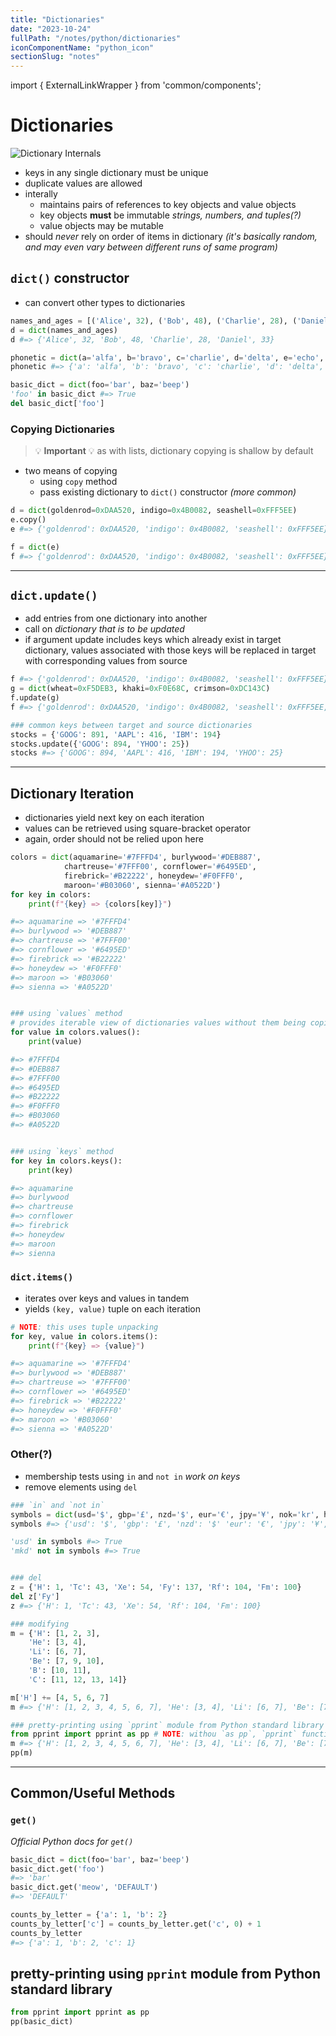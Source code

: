 ```yaml
---
title: "Dictionaries"
date: "2023-10-24"
fullPath: "/notes/python/dictionaries"
iconComponentName: "python_icon"
sectionSlug: "notes"
---
```


import { ExternalLinkWrapper } from 'common/components';

# Dictionaries

![Dictionary Internals](/CorePython3_6-GettingStarted/images/built-in-collections/dictionary-internals.png)

- keys in any single dictionary must be unique
- duplicate values are allowed
- interally
    - maintains pairs of references to key objects and value objects
    - key objects **must** be immutable _strings, numbers, and tuples(?)_
    - value objects may be mutable
- should _never_ rely on order of items in dictionary _(it's basically random, and may even vary between different runs of same program)_

## `dict()` constructor
- can convert other types to dictionaries
```py
names_and_ages = [('Alice', 32), ('Bob', 48), ('Charlie', 28), ('Daniel', 33)]
d = dict(names_and_ages)
d #=> {'Alice', 32, 'Bob', 48, 'Charlie', 28, 'Daniel', 33}

phonetic = dict(a='alfa', b='bravo', c='charlie', d='delta', e='echo', f='foxtrot')
phonetic #=> {'a': 'alfa', 'b': 'bravo', 'c': 'charlie', 'd': 'delta', 'e': 'echo', 'f': 'foxtrot'}

basic_dict = dict(foo='bar', baz='beep')
'foo' in basic_dict #=> True
del basic_dict['foo']
```

### Copying Dictionaries

> 💡 **Important** 💡
> as with lists, dictionary copying is shallow by default

- two means of copying
    - using `copy` method
    - pass existing dictionary to `dict()` constructor _(more common)_
```py
d = dict(goldenrod=0xDAA520, indigo=0x4B0082, seashell=0xFFF5EE)
e.copy()
e #=> {'goldenrod': 0xDAA520, 'indigo': 0x4B0082, 'seashell': 0xFFF5EE}

f = dict(e)
f #=> {'goldenrod': 0xDAA520, 'indigo': 0x4B0082, 'seashell': 0xFFF5EE}
```

---

## `dict.update()`
- add entries from one dictionary into another
- call on _dictionary that is to be updated_
- if argument update includes keys which already exist in target dictionary, values associated with those keys will be replaced in target with corresponding values from source
```py
f #=> {'goldenrod': 0xDAA520, 'indigo': 0x4B0082, 'seashell': 0xFFF5EE}
g = dict(wheat=0xF5DEB3, khaki=0xF0E68C, crimson=0xDC143C)
f.update(g)
f #=> {'goldenrod': 0xDAA520, 'indigo': 0x4B0082, 'seashell': 0xFFF5EE, 'wheat': 0xF5DEB3, 'khaki': 0xF0E68C, 'crimson': 0xDC143C}

### common keys between target and source dictionaries
stocks = {'GOOG': 891, 'AAPL': 416, 'IBM': 194}
stocks.update({'GOOG': 894, 'YHOO': 25})
stocks #=> {'GOOG': 894, 'AAPL': 416, 'IBM': 194, 'YHOO': 25}
```

---

## Dictionary Iteration
- dictionaries yield next key on each iteration
- values can be retrieved using square-bracket operator
- again, order should not be relied upon here
```py
colors = dict(aquamarine='#7FFFD4', burlywood='#DEB887',
            chartreuse='#7FFF00', cornflower='#6495ED',
            firebrick='#B22222', honeydew='#F0FFF0',
            maroon='#B03060', sienna='#A0522D')
for key in colors:
    print(f"{key} => {colors[key]}")

#=> aquamarine => '#7FFFD4'
#=> burlywood => '#DEB887'
#=> chartreuse => '#7FFF00'
#=> cornflower => '#6495ED'
#=> firebrick => '#B22222'
#=> honeydew => '#F0FFF0'
#=> maroon => '#B03060'
#=> sienna => '#A0522D'


### using `values` method
# provides iterable view of dictionaries values without them being copied
for value in colors.values():
    print(value)

#=> #7FFFD4
#=> #DEB887
#=> #7FFF00
#=> #6495ED
#=> #B22222
#=> #F0FFF0
#=> #B03060
#=> #A0522D


### using `keys` method
for key in colors.keys():
    print(key)

#=> aquamarine
#=> burlywood
#=> chartreuse
#=> cornflower
#=> firebrick
#=> honeydew
#=> maroon
#=> sienna
```

### `dict.items()`
- iterates over keys and values in tandem
- yields `(key, value)` tuple on each iteration
```py
# NOTE: this uses tuple unpacking
for key, value in colors.items():
    print(f"{key} => {value}")

#=> aquamarine => '#7FFFD4'
#=> burlywood => '#DEB887'
#=> chartreuse => '#7FFF00'
#=> cornflower => '#6495ED'
#=> firebrick => '#B22222'
#=> honeydew => '#F0FFF0'
#=> maroon => '#B03060'
#=> sienna => '#A0522D'
```

### Other(?)
- membership tests using `in` and `not in` _work on keys_
- remove elements using `del`

```py
### `in` and `not in`
symbols = dict(usd='$', gbp='£', nzd='$', eur='€', jpy='¥', nok='kr', hhg='Pu')
symbols #=> {'usd': '$', 'gbp': '£', 'nzd': '$' 'eur': '€', 'jpy': '¥', 'nok': 'kr', 'hhg': 'Pu'}

'usd' in symbols #=> True
'mkd' not in symbols #=> True


### del
z = {'H': 1, 'Tc': 43, 'Xe': 54, 'Fy': 137, 'Rf': 104, 'Fm': 100}
del z['Fy']
z #=> {'H': 1, 'Tc': 43, 'Xe': 54, 'Rf': 104, 'Fm': 100}

### modifying
m = {'H': [1, 2, 3],
    'He': [3, 4],
    'Li': [6, 7],
    'Be': [7, 9, 10],
    'B': [10, 11],
    'C': [11, 12, 13, 14]}

m['H'] += [4, 5, 6, 7]
m #=> {'H': [1, 2, 3, 4, 5, 6, 7], 'He': [3, 4], 'Li': [6, 7], 'Be': [7, 9, 10], 'B': [10, 11], 'C': [11, 12, 13, 14]}}

### pretty-printing using `pprint` module from Python standard library
from pprint import pprint as pp # NOTE: withou `as pp`, `pprint` function would mask `pprint` module
m #=> {'H': [1, 2, 3, 4, 5, 6, 7], 'He': [3, 4], 'Li': [6, 7], 'Be': [7, 9, 10], 'B': [10, 11], 'C': [11, 12, 13, 14]}}
pp(m)
```

---

## Common/Useful Methods

### `get()`

<ExternalLinkWrapper href="https://python-reference.readthedocs.io/en/latest/docs/dict/get.html">
    <em>Official Python docs for <code>get()</code></em>
</ExternalLinkWrapper>

```python
basic_dict = dict(foo='bar', baz='beep')
basic_dict.get('foo')
#=> 'bar'
basic_dict.get('meow', 'DEFAULT')
#=> 'DEFAULT'

counts_by_letter = {'a': 1, 'b': 2}
counts_by_letter['c'] = counts_by_letter.get('c', 0) + 1
counts_by_letter
#=> {'a': 1, 'b': 2, 'c': 1}

```

## pretty-printing using `pprint` module from Python standard library
```python
from pprint import pprint as pp
pp(basic_dict)
```

